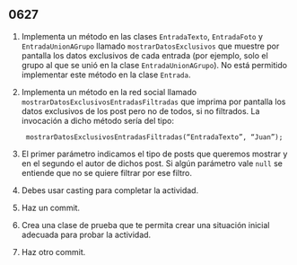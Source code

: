 ## 0627

1. Implementa un método en las clases `EntradaTexto`, `EntradaFoto` y `EntradaUnionAGrupo` llamado `mostrarDatosExclusivos` que muestre por pantalla los datos exclusivos de cada entrada (por ejemplo, solo el grupo al que se unió en la clase `EntradaUnionAGrupo`). No está permitido implementar este método en la clase `Entrada`.

2. Implementa un método en la red social llamado `mostrarDatosExclusivosEntradasFiltradas` que imprima por pantalla los datos exclusivos de los post pero no de todos, si no filtrados.  La invocación a dicho método sería del tipo:

        mostrarDatosExclusivosEntradasFiltradas(“EntradaTexto”, “Juan”);


3. El primer parámetro indicamos el tipo de posts que queremos mostrar y en el segundo el autor de dichos post. Si algún parámetro vale `null` se entiende que no se quiere filtrar por ese filtro.

4. Debes usar casting para completar la actividad.

5. Haz un commit.

5. Crea una clase de prueba que te permita crear una situación inicial adecuada para probar la actividad.

7. Haz otro commit.
